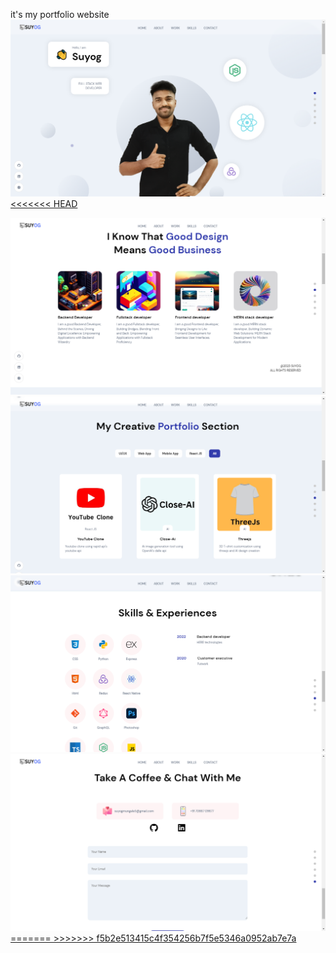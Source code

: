 it's my portfolio website 
 <a href="https://www.example.com">
<img src="src\assets\Screenshot1.png" alt="Example Image">
<<<<<<< HEAD

<img src="src\assets\Screenshot2.png" alt="Example Image">

<img src="src\assets\Screenshot3.png" alt="Example Image">

<img src="src\assets\Screenshot4.png" alt="Example Image">

<img src="src\assets\Screenshot5.png" alt="Example Image">
=======
>>>>>>> f5b2e513415c4f354256b7f5e5346a0952ab7e7a
